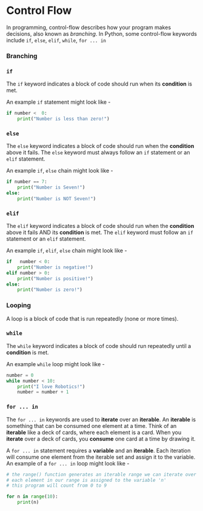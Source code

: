 # Control Flow

In programming, control-flow describes how your program makes decisions, also known as *branching*. In Python, some control-flow keywords include `if`, `else`, `elif`, `while`, `for ... in`
### Branching
### `if`
The `if` keyword indicates a block of code should run when its **condition** is met.

An example `if` statement might look like - 
```py
if number <  0:
	print("Number is less than zero!")
```

### `else`
The `else` keyword indicates a block of code should run when the **condition** above it fails. The `else` keyword must always follow an `if` statement or an `elif` statement.

An example `if`, `else` chain might look like -
```py
if number == 7:
	print("Number is Seven!")
else:
	print("Number is NOT Seven!")
```

### `elif`
The `elif` keyword indicates a block of code should run when the **condition** above it fails AND its **condition** is met. The `elif` keyword must follow an `if` statement or an `elif` statement.

An example `if`, `elif`, `else` chain might look like -
```py
if   number < 0:
	print("Number is negative!")
elif number > 0:
	print("Number is positive!")
else:
	print("Number is zero!")
```
### Looping
A loop is a block of code that is run repeatedly (none or more times).
### `while`
The `while` keyword indicates a block of code should run repeatedly until a **condition** is met.

An example `while` loop might look like -
```py
number = 0
while number < 10:
	print("I love Robotics!")
	number = number + 1
```

### `for ... in`
The `for ... in` keywords are used to **iterate** over an **iterable**. An **iterable** is something that can be consumed one element at a time. Think of an **iterable** like a deck of cards, where each element is a card. When you **iterate** over a deck of cards, you **consume** one card at a time by drawing it.

A `for ... in` statement requires a **variable** and an **iterable**. Each iteration will consume one element from the iterable set and assign it to the variable. An example of a `for ... in` loop might look like -

```py
# the range() function generates an iterable range we can iterate over
# each element in our range is assigned to the variable 'n'
# this program will count from 0 to 9

for n in range(10):
	print(n)
```
